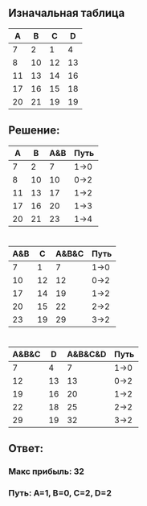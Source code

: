 ## Изначальная таблица
| A   | B   | C   | D   |
|-----|-----|-----|-----|
| 7   | 2   | 1   | 4   |
| 8   | 10  | 12  | 13  |
| 11  | 13  | 14  | 16  |
| 17  | 16  | 15  | 18  |
| 20  | 21  | 19  | 19  |

## Решение:
| A   | B   | A&B | Путь |
|-----|-----|-----|------|
| 7   | 2   | 7   | 1→0  |
| 8   | 10  | 10  | 0→2  |
| 11  | 13  | 17  | 1→2  |
| 17  | 16  | 20  | 1→3  |
| 20  | 21  | 23  | 1→4  |
#
| A&B | C   | A&B&C | Путь |
|-----|-----|-------|------|
| 7   | 1   | 7     | 1→0  |
| 10  | 12  | 12    | 0→2  |
| 17  | 14  | 19    | 1→2  |
| 20  | 15  | 22    | 2→2  |
| 23  | 19  | 29    | 3→2  |
#
| A&B&C | D   | A&B&C&D | Путь |
|-------|-----|---------|------|
| 7     | 4   | 7       | 1→0  |
| 12    | 13  | 13      | 0→2  |
| 19    | 16  | 20      | 1→2  |
| 22    | 18  | 25      | 2→2  |
| 29    | 19  | 32      | 3→2  |
## Ответ:
### Макс прибыль: 32
### Путь: A=1, B=0, C=2, D=2